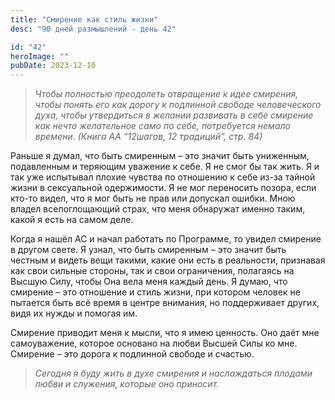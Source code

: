 ```yaml
---
title: "Смирение как стиль жизни"
desc: "90 дней размышлений - день 42"

id: "42"
heroImage: ""
pubDate: 2023-12-10
---
```

> _Чтобы полностью преодолеть отвращение к идее смирения, чтобы понять его как
> дорогу к подлинной свободе человеческого духа, чтобы утвердиться в желании
> развивать в себе смирение как нечто желательное само по себе, потребуется
> немало времени_. _(Книга АА “12шагов, 12 традиций”, стр. 84)_

Раньше я думал, что быть смиренным – это значит быть униженным, подавленным и
теряющим уважение к себе. Я не смог бы так жить. Я и так уже испытывал плохие
чувства по отношению к себе из-за тайной жизни в сексуальной одержимости. Я не
мог переносить позора, если кто-то видел, что я мог быть не прав или допускал
ошибки. Мною владел всепоглощающий страх, что меня обнаружат именно таким,
какой я есть на самом деле.

Когда я нашёл АС и начал работать по Программе, то увидел смирение в другом
свете. Я узнал, что быть смиренным – это значит быть честным и видеть вещи
такими, какие они есть в реальности, признавая как свои сильные стороны, так и
свои ограничения, полагаясь на Высшую Силу, чтобы Она вела меня каждый день. Я
думаю, что смирение – это отношение и стиль жизни, при котором человек не
пытается быть всё время в центре внимания, но поддерживает других, видя их
нужды и помогая им.

Смирение приводит меня к мысли, что я имею ценность. Оно даёт мне
самоуважение, которое основано на любви Высшей Силы ко мне. Смирение – это
дорога к подлинной свободе и счастью.

> _Сегодня я буду жить в духе смирения и наслаждаться плодами любви и
> служения, которые оно приносит._

